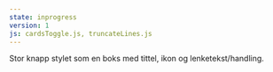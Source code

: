 ```yaml
---
state: inprogress
version: 1
js: cardsToggle.js, truncateLines.js
---
```

Stor knapp stylet som en boks med tittel, ikon og lenketekst/handling.
